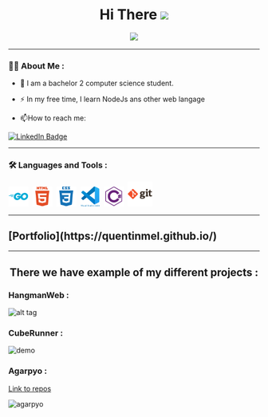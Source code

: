 <h1 align="center">
  Hi There
  <img src="https://media.giphy.com/media/hvRJCLFzcasrR4ia7z/giphy.gif" width="30px"/>
</h1>
<div id="header" align="center">
  <img src="https://media.giphy.com/media/qgQUggAC3Pfv687qPC/giphy.gif" width="400"/>
</div>

---

### :man_technologist: About Me :

- :telescope: I am a bachelor 2 computer science student.

- :zap: In my free time, I learn NodeJs ans other web langage

- :mailbox:How to reach me: 
<div id="badges">
  <a href="https://www.linkedin.com/in/quentin-meleo">
    <img src="https://img.shields.io/badge/LinkedIn-blue?style=for-the-badge&logo=linkedin&logoColor=white" alt="LinkedIn Badge"/>
  </a>
</div>


---

### :hammer_and_wrench: Languages and Tools :

<div>
  <img src="https://github.com/devicons/devicon/blob/master/icons/go/go-original-wordmark.svg" title="Go" alt="Golang" width="40" height="40"/>&nbsp;
  <img src="https://github.com/devicons/devicon/blob/master/icons/html5/html5-plain-wordmark.svg" title="HTML5" alt="HTML5" width="40" height="40"/>&nbsp;
  <img src="https://github.com/devicons/devicon/blob/master/icons/css3/css3-plain-wordmark.svg" title="CSS3" alt="CSS3" width="40" height="40"/>&nbsp;
  <img src="https://github.com/devicons/devicon/blob/master/icons/vscode/vscode-original-wordmark.svg" title="VsCode" alt="VsCode" width="40" height="40"/>&nbsp;
  <img src="https://github.com/devicons/devicon/blob/master/icons/csharp/csharp-line.svg" title="C#" alt="C#" width="40" height="40"/>&nbsp;
  <img src="https://github.com/devicons/devicon/blob/master/icons/git/git-original-wordmark.svg" title="Git" **alt="Git" width="50" height="50"/>
</div>

---

<h2>
  <strong>[Portfolio](https://quentinmel.github.io/)</strong>
</h2>

---

<h2 align="center">
  <strong> There we have example of my different projects : </strong>
</h2>

<h3>
  HangmanWeb : 
</h3>

  ![alt tag](https://user-images.githubusercontent.com/112957970/210277262-bf3d25cc-8fa2-41b3-9a8b-120a3b5393c7.png)
  
<h3>
  CubeRunner :

</h3>

  ![demo](https://github.com/quentinmel/quentinmel/assets/112957970/7142c91d-06fa-46d1-9840-2fa3f280d8e1)

<h3>
  Agarpyo : 
  
</h3>

[Link to repos](https://github.com/B2-Info-23-24/agarpyo-b2-b-quentinmel)

![agarpyo](https://github.com/quentinmel/quentinmel/assets/112957970/83595ecd-15d3-4ab8-9452-103e9f7c181b)

